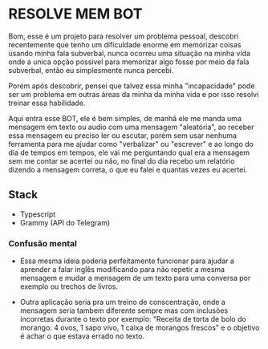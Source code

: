 # RESOLVE MEM BOT

Bom, esse é um projeto para resolver um problema pessoal, descobri recentemente que tenho um dificuldade enorme em memórizar coisas usando minha fala subverbal, nunca ocorreu uma situação na minha vida onde a unica opção possivel para memorizar algo fosse por meio da fala subverbal, então eu simplesmente nunca percebi.

Porém após descobrir, pensei que talvez essa minha "incapacidade" pode ser um problema em outras áreas da minha da minha vida e por isso resolvi treinar essa habilidade.

Aqui entra esse BOT, ele é bem simples, de manhã ele me manda uma mensagem em texto ou audio com uma mensagem "aleatória", ao receber essa mensagem eu preciso ler ou escutar, porém sem usar nenhuma ferramenta para me ajudar como "verbalizar" ou "escrever" e ao longo do dia de tempos em tempos, ele vai me perguntando qual era a mensagem sem me contar se acertei ou não, no final do dia recebo um relatório dizendo a mensagem correta, o que eu falei e quantas vezes eu acertei.

## Stack
- Typescript 
- Grammy (API do Telegram)

### Confusão mental
- Essa mesma ideia poderia perfeitamente funcionar para ajudar a aprender a falar inglês modificando para não repetir a mesma mensagem e mudar a mensagem de um texto para uma conversa por exemplo ou trechos de livros.

- Outra aplicação seria pra um treino de conscentração, onde a mensagem seria tambem diferente sempre mas com inclusões incorretas durante o texto por exemplo: "Receita de torta de bolo do morango: 4 ovos, 1 sapo vivo, 1 caixa de morangos frescos" e o objetivo é achar o que estava errado no texto.
